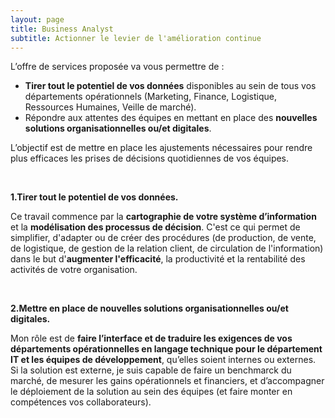 ```yaml
---
layout: page
title: Business Analyst
subtitle: Actionner le levier de l'amélioration continue
---
```


L’offre de services proposée va vous permettre de :

* **Tirer tout le potentiel de vos données** disponibles au sein de tous vos départements opérationnels (Marketing, Finance, Logistique, Ressources Humaines, Veille de marché). 
* Répondre aux attentes des équipes en mettant en place des **nouvelles solutions organisationnelles ou/et digitales**. 

L’objectif est de mettre en place les ajustements nécessaires pour rendre plus efficaces les prises de décisions quotidiennes de vos équipes. 

<br/>

__1.Tirer tout le potentiel de vos données.__ 

Ce travail commence par la **cartographie de votre système d’information** et la **modélisation des processus de décision**. C'est ce qui permet de simplifier, d'adapter ou de créer des procédures (de production, de vente, de logistique, de gestion de la relation client, de circulation de l'information) dans le but d'**augmenter l'efficacité**, la productivité et la rentabilité des activités de votre organisation.  

<br/>

__2.Mettre en place de nouvelles solutions organisationnelles ou/et digitales.__ 

Mon rôle est de **faire l’interface et de traduire les exigences de vos départements opérationnelles en langage technique pour le département IT et les équipes de développement**, qu’elles soient internes ou externes. Si la solution est externe, je suis capable de faire un benchmarck du marché, de mesurer les gains opérationnels et financiers, et d’accompagner le déploiement de la solution au sein des équipes (et faire monter en compétences vos collaborateurs). 
 

